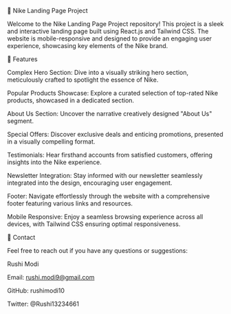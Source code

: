 🏅 Nike Landing Page Project

Welcome to the Nike Landing Page Project repository! This project is a sleek and interactive landing page built using React.js and Tailwind CSS. The website is mobile-responsive and designed to provide an engaging user experience, showcasing key elements of the Nike brand.

🚀 Features

Complex Hero Section: Dive into a visually striking hero section, meticulously crafted to spotlight the essence of Nike.

Popular Products Showcase: Explore a curated selection of top-rated Nike products, showcased in a dedicated section.

About Us Section: Uncover the narrative creatively designed "About Us" segment.

Special Offers: Discover exclusive deals and enticing promotions, presented in a visually compelling format.

Testimonials: Hear firsthand accounts from satisfied customers, offering insights into the Nike experience.

Newsletter Integration: Stay informed with our newsletter seamlessly integrated into the design, encouraging user engagement.

Footer: Navigate effortlessly through the website with a comprehensive footer featuring various links and resources.

Mobile Responsive: Enjoy a seamless browsing experience across all devices, with Tailwind CSS ensuring optimal responsiveness.

📧 Contact

Feel free to reach out if you have any questions or suggestions:

Rushi Modi

Email: rushi.modi9@gmail.com

GitHub: rushimodi10

Twitter: @Rushi13234661
